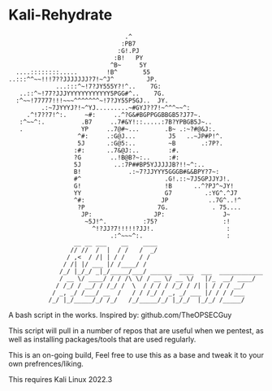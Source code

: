 # Kali-Rehydrate


                                    .^                                
                                   :PB7                               
                                  :G!.PJ                              
                                 :B!   PY                             
                                ^B~     5Y                            
      ....::::::::.....        !B^       55                           
    ..:::^^~~!!!7??JJJJJJJ?7!~^J^         JP.                         
                 ...:::^~!7?JY555Y?!^..    7G:                        
       ..::^~!77?JJJYYYYYYYYYYYY5PGG#^..    7G.                       
      :^~~!77777!!!~~~^^^^^^^~!7?JY55P5GJ..  JY.                    
             .:~7JYYYJ?!~^YJ.........~#GYJ??7!~^^^~~^:                
         .^!7??7!^:.     ~#:     ..^?G&#BGPPGGBBGB5?J77~.             
       :^~~^:.          .B7     ..7#&Y!::.....:7B?YPBGB5J~..          
       .                YP     ..7@#~...       .B~ .:~?#@&J:.         
                       ^#:     .:G@J...         J5   ..~JP#P!^.       
                       5J      .:G@5:..         ~B       .:7P?.       
                      :#:      ..7&@J:..        :#.                   
                      ?G        ..!B@B?~:..     :#:                   
                      5J         ..:7P##BP5YJJJJJB?!!~^:..            
                      B!             .:~7?JJYYY5GGGB#&&BPY?7~:        
                      #^                       .G!.::~7J5GPJJYJ!.     
                      G!                       !B      ..^?PJ^~JY!    
                      YY                       G7         .:YG^.^J7   
                      ^#:                     JP           ..7G^..!^  
                       ?P                    7G.            . 75....  
                        JP:                 JP:                J~     
                         ~5J!^.          :75?                  :!     
                           ^!?JJ?7!!!!!?JJ!.                    :     
                                .:^~~~^:.                       :                       
                      __ __ ___    __    ____ 
                     // //  /  |  / /   /  _/                              
                    / ,<  / /| | / /    / /                                
                   / /| |/ ___ |/ /____/ /                                 
                  /_/ |_/_/ _|_/_____/___/ ______  ____  ___  ____________
                  / __ \/ ____/ / / /\ \/ / __ \/ __ \/   |/_  __/ ____/
                 / /_/ / __/ / /_/ /  \  / / / / /_/ / /| | / / / __/   
                / _, _/ /___/ __  /   / / /_/ / _, _/ ___ |/ / / /___   
               /_/ |_/_____/_/ /_/   /_/_____/_/ |_/_/  |_/_/ /_____/   

A bash script in the works. Inspired by: github.com/TheOPSECGuy

This script will pull in a number of repos that are useful when we pentest, as well as installing packages/tools that are used regularly.

This is an on-going build, Feel free to use this as a base and tweak it to your own prefrences/liking.

This requires Kali Linux 2022.3

